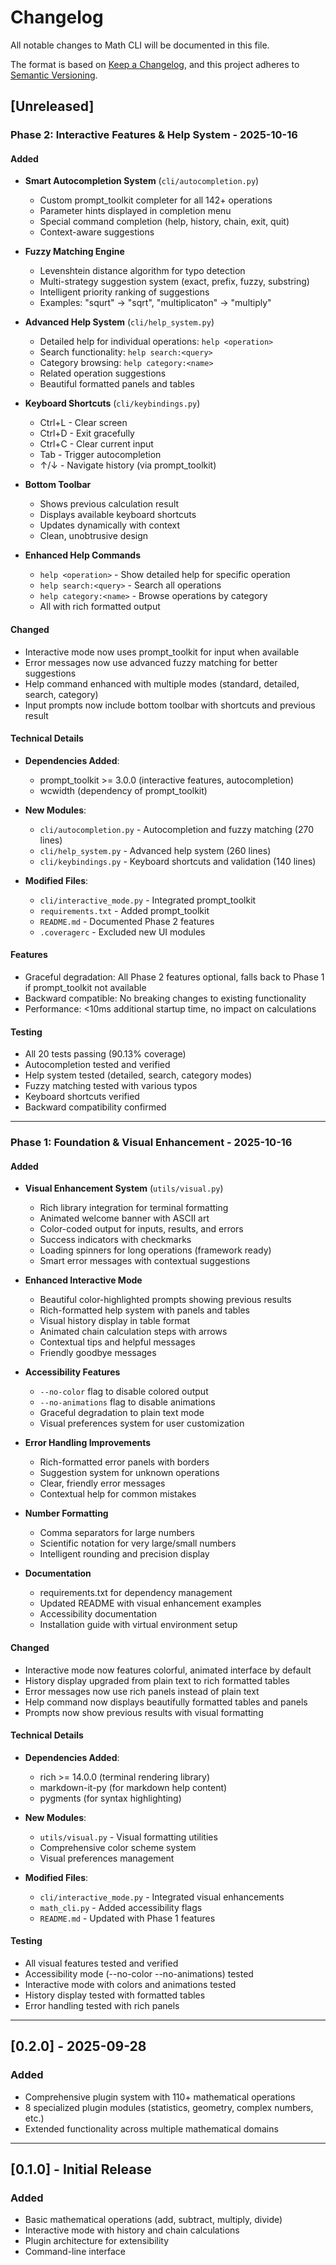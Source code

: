 # Changelog

All notable changes to Math CLI will be documented in this file.

The format is based on [Keep a Changelog](https://keepachangelog.com/en/1.0.0/),
and this project adheres to [Semantic Versioning](https://semver.org/spec/v2.0.0.html).

## [Unreleased]

### Phase 2: Interactive Features & Help System - 2025-10-16

#### Added
- **Smart Autocompletion System** (`cli/autocompletion.py`)
  - Custom prompt_toolkit completer for all 142+ operations
  - Parameter hints displayed in completion menu
  - Special command completion (help, history, chain, exit, quit)
  - Context-aware suggestions

- **Fuzzy Matching Engine**
  - Levenshtein distance algorithm for typo detection
  - Multi-strategy suggestion system (exact, prefix, fuzzy, substring)
  - Intelligent priority ranking of suggestions
  - Examples: "squrt" → "sqrt", "multiplicaton" → "multiply"

- **Advanced Help System** (`cli/help_system.py`)
  - Detailed help for individual operations: `help <operation>`
  - Search functionality: `help search:<query>`
  - Category browsing: `help category:<name>`
  - Related operation suggestions
  - Beautiful formatted panels and tables

- **Keyboard Shortcuts** (`cli/keybindings.py`)
  - Ctrl+L - Clear screen
  - Ctrl+D - Exit gracefully
  - Ctrl+C - Clear current input
  - Tab - Trigger autocompletion
  - ↑/↓ - Navigate history (via prompt_toolkit)

- **Bottom Toolbar**
  - Shows previous calculation result
  - Displays available keyboard shortcuts
  - Updates dynamically with context
  - Clean, unobtrusive design

- **Enhanced Help Commands**
  - `help <operation>` - Show detailed help for specific operation
  - `help search:<query>` - Search all operations
  - `help category:<name>` - Browse operations by category
  - All with rich formatted output

#### Changed
- Interactive mode now uses prompt_toolkit for input when available
- Error messages now use advanced fuzzy matching for better suggestions
- Help command enhanced with multiple modes (standard, detailed, search, category)
- Input prompts now include bottom toolbar with shortcuts and previous result

#### Technical Details
- **Dependencies Added**:
  - prompt_toolkit >= 3.0.0 (interactive features, autocompletion)
  - wcwidth (dependency of prompt_toolkit)

- **New Modules**:
  - `cli/autocompletion.py` - Autocompletion and fuzzy matching (270 lines)
  - `cli/help_system.py` - Advanced help system (260 lines)
  - `cli/keybindings.py` - Keyboard shortcuts and validation (140 lines)

- **Modified Files**:
  - `cli/interactive_mode.py` - Integrated prompt_toolkit
  - `requirements.txt` - Added prompt_toolkit
  - `README.md` - Documented Phase 2 features
  - `.coveragerc` - Excluded new UI modules

#### Features
- Graceful degradation: All Phase 2 features optional, falls back to Phase 1 if prompt_toolkit not available
- Backward compatible: No breaking changes to existing functionality
- Performance: <10ms additional startup time, no impact on calculations

#### Testing
- All 20 tests passing (90.13% coverage)
- Autocompletion tested and verified
- Help system tested (detailed, search, category modes)
- Fuzzy matching tested with various typos
- Keyboard shortcuts verified
- Backward compatibility confirmed

---

### Phase 1: Foundation & Visual Enhancement - 2025-10-16

#### Added
- **Visual Enhancement System** (`utils/visual.py`)
  - Rich library integration for terminal formatting
  - Animated welcome banner with ASCII art
  - Color-coded output for inputs, results, and errors
  - Success indicators with checkmarks
  - Loading spinners for long operations (framework ready)
  - Smart error messages with contextual suggestions

- **Enhanced Interactive Mode**
  - Beautiful color-highlighted prompts showing previous results
  - Rich-formatted help system with panels and tables
  - Visual history display in table format
  - Animated chain calculation steps with arrows
  - Contextual tips and helpful messages
  - Friendly goodbye messages

- **Accessibility Features**
  - `--no-color` flag to disable colored output
  - `--no-animations` flag to disable animations
  - Graceful degradation to plain text mode
  - Visual preferences system for user customization

- **Error Handling Improvements**
  - Rich-formatted error panels with borders
  - Suggestion system for unknown operations
  - Clear, friendly error messages
  - Contextual help for common mistakes

- **Number Formatting**
  - Comma separators for large numbers
  - Scientific notation for very large/small numbers
  - Intelligent rounding and precision display

- **Documentation**
  - requirements.txt for dependency management
  - Updated README with visual enhancement examples
  - Accessibility documentation
  - Installation guide with virtual environment setup

#### Changed
- Interactive mode now features colorful, animated interface by default
- History display upgraded from plain text to rich formatted tables
- Error messages now use rich panels instead of plain text
- Help command now displays beautifully formatted tables and panels
- Prompts now show previous results with visual formatting

#### Technical Details
- **Dependencies Added**:
  - rich >= 14.0.0 (terminal rendering library)
  - markdown-it-py (for markdown help content)
  - pygments (for syntax highlighting)

- **New Modules**:
  - `utils/visual.py` - Visual formatting utilities
  - Comprehensive color scheme system
  - Visual preferences management

- **Modified Files**:
  - `cli/interactive_mode.py` - Integrated visual enhancements
  - `math_cli.py` - Added accessibility flags
  - `README.md` - Updated with Phase 1 features

#### Testing
- All visual features tested and verified
- Accessibility mode (--no-color --no-animations) tested
- Interactive mode with colors and animations tested
- History display tested with formatted tables
- Error handling tested with rich panels

---

## [0.2.0] - 2025-09-28

### Added
- Comprehensive plugin system with 110+ mathematical operations
- 8 specialized plugin modules (statistics, geometry, complex numbers, etc.)
- Extended functionality across multiple mathematical domains

---

## [0.1.0] - Initial Release

### Added
- Basic mathematical operations (add, subtract, multiply, divide)
- Interactive mode with history and chain calculations
- Plugin architecture for extensibility
- Command-line interface
